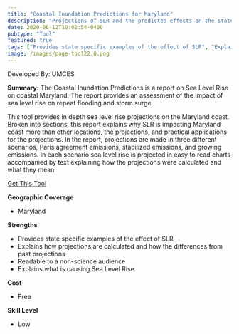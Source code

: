 ```yaml
---
title: "Coastal Inundation Predictions for Maryland"
description: "Projections of SLR and the predicted effects on the state of Maryland"
date: 2020-06-12T10:02:54-0400
pubtype: "Tool"
featured: true
tags: ["Provides state specific examples of the effect of SLR", "Explains how projections are calculated and how the differences from past projections", "Readable to a non-science audience", "Explains what is causing Sea Level Rise"]
image: /images/page-tool22.0.png
---
```

Developed By: UMCES

**Summary:** The Coastal Inundation Predictions is a report on Sea Level Rise on coastal Maryland. The report provides an assessment of the impact of sea level rise on repeat flooding and storm surge.

This tool provides in depth sea level rise projections on the Maryland coast. Broken into sections, this report explains why SLR is impacting Maryland coast more than other locations, the projections, and practical applications for the projections. In the report, projections are made in three different scenarios, Paris agreement emissions, stabilized emissions, and growing emissions. In each scenario sea level rise is projected in easy to read charts accompanied by text explaining how the projections were calculated and what they mean.

<a href="https://www.umces.edu/sea-level-rise-projections" target="_blank">Get This Tool</a>

__**Geographic Coverage**__
-  Maryland

__**Strengths**__
-  Provides state specific examples of the effect of SLR
-   Explains how projections are calculated and how the differences from past projections
-   Readable to a non-science audience
-   Explains what is causing Sea Level Rise

__**Cost**__
- Free

__**Skill Level**__
- Low

